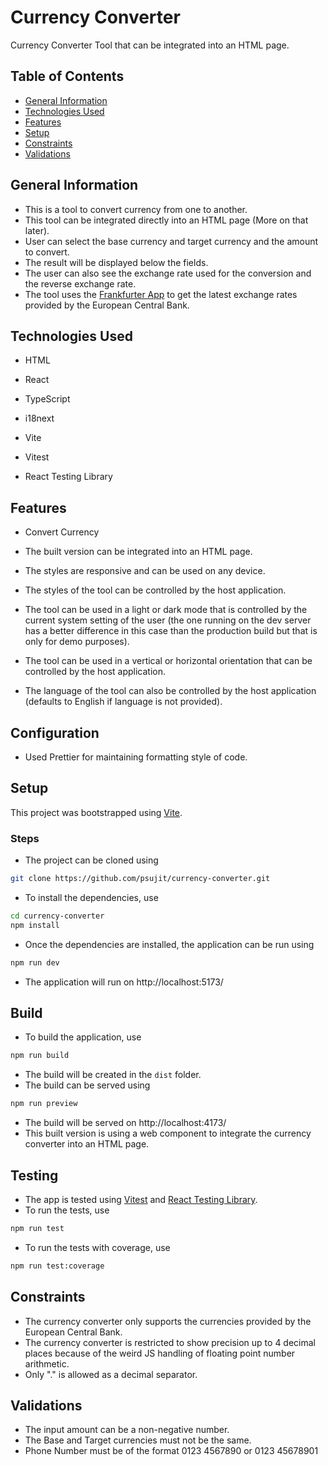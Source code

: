 # Currency Converter
Currency Converter Tool that can be integrated into an HTML page.

## Table of Contents
- [General Information](#general-information)
- [Technologies Used](#technologies-used)
- [Features](#features)
- [Setup](#setup)
- [Constraints](#constraints)
- [Validations](#validations)

## General Information
- This is a tool to convert currency from one to another.
- This tool can be integrated directly into an HTML page (More on that later).
- User can select the base currency and target currency and the amount to convert.
- The result will be displayed below the fields.
- The user can also see the exchange rate used for the conversion and the reverse exchange rate.
- The tool uses the [Frankfurter App](https://www.frankfurter.app/) to get the latest exchange rates provided by the European Central Bank.

## Technologies Used

- HTML

- React

- TypeScript

- i18next

- Vite

- Vitest

- React Testing Library


## Features

- Convert Currency

- The built version can be integrated into an HTML page.

- The styles are responsive and can be used on any device.

- The styles of the tool can be controlled by the host application.

- The tool can be used in a light or dark mode that is controlled by the current system setting of the user (the one running on the dev server has a better difference in this case than the production build but that is only for demo purposes).

- The tool can be used in a vertical or horizontal orientation that can be controlled by the host application.

- The language of the tool can also be controlled by the host application (defaults to English if language is not provided).

## Configuration
- Used Prettier for maintaining formatting style of code.


## Setup
This project was bootstrapped using [Vite](https://vitejs.dev/).

### Steps
- The project can be cloned using
```sh
git clone https://github.com/psujit/currency-converter.git
```

- To install the dependencies, use
```sh
cd currency-converter
npm install
```

- Once the dependencies are installed, the application can be run using
```sh
npm run dev
```
- The application will run on http://localhost:5173/

## Build
- To build the application, use
```sh
npm run build
```
- The build will be created in the `dist` folder.
- The build can be served using
```sh
npm run preview
```
- The build will be served on http://localhost:4173/
- This built version is using a web component to integrate the currency converter into an HTML page.


## Testing
- The app is tested using [Vitest](https://vitest.dev/) and [React Testing Library](https://testing-library.com/docs/react-testing-library/intro/).
- To run the tests, use
```sh
npm run test
```
- To run the tests with coverage, use
```sh
npm run test:coverage 
```

## Constraints

- The currency converter only supports the currencies provided by the European Central Bank.
- The currency converter is restricted to show precision up to 4 decimal places because of the weird JS handling of floating point number arithmetic.
- Only "." is allowed as a decimal separator.

## Validations

- The input amount can be a non-negative number.
- The Base and Target currencies must not be the same.
- Phone Number must be of the format 0123 4567890 or 0123 45678901